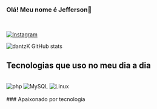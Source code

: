 ### Olá! Meu nome é Jefferson🤚


<br>

[![Instagram](https://img.shields.io/badge/Instagram-E4405F?style=for-the-badge&logo=instagram&logoColor=white)](https://www.instagram.com/_jeffersonmateus/)

![dantzK GitHub stats](https://github-readme-stats.vercel.app/api?username=Jefferson-sudo&show_icons=true&theme=dracula)

## Tecnologias que uso no meu dia a dia 

<div style="display: inline_block"><br>
   
   <img src="https://img.shields.io/badge/PHP-777BB4?style=for-the-badge&logo=php&logoColor=white" alt="php">
   <img src="https://img.shields.io/badge/MySQL-00000F?style=for-the-badge&logo=mysql&logoColor=white" alt="MySQL">
   <img src="https://img.shields.io/badge/Linux-FCC624?style=for-the-badge&logo=linux&logoColor=black" alt="Linux">
<div><br>
### Apaixonado por tecnologia
